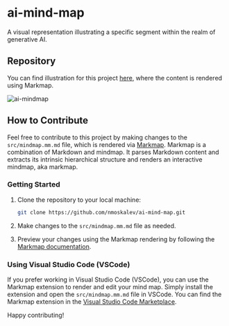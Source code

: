 # ai-mind-map

A visual representation illustrating a specific segment within the realm of generative AI.

## Repository

You can find illustration for this project [here](https://nmoskalev.github.io/ai-mind-map/), where the content is rendered using Markmap.

![ai-mindmap](https://github.com/NMoskalev/ai-mind-map/assets/2025105/7e32cb2f-c5a9-4169-9950-056e40783fd8)

## How to Contribute

Feel free to contribute to this project by making changes to the `src/mindmap.mm.md` file, which is rendered via [Markmap](https://markmap.js.org/). Markmap is a combination of Markdown and mindmap. It parses Markdown content and extracts its intrinsic hierarchical structure and renders an interactive mindmap, aka markmap.

### Getting Started

1. Clone the repository to your local machine:

   ```bash
   git clone https://github.com/nmoskalev/ai-mind-map.git
   ```

2. Make changes to the `src/mindmap.mm.md` file as needed.

3. Preview your changes using the Markmap rendering by following the [Markmap documentation](https://markmap.js.org/).

### Using Visual Studio Code (VSCode)

If you prefer working in Visual Studio Code (VSCode), you can use the Markmap extension to render and edit your mind map. Simply install the extension and open the `src/mindmap.mm.md` file in VSCode. You can find the Markmap extension in the [Visual Studio Code Marketplace](https://marketplace.visualstudio.com/items?itemName=gera2ld.markmap-vscode).

Happy contributing!

